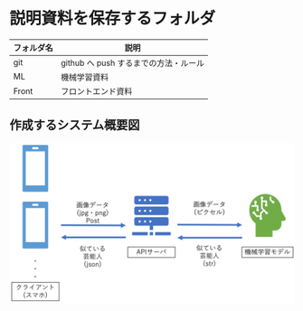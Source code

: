 # 説明資料を保存するフォルダ

| フォルダ名 | 説明                                  |
| ---------- | ------------------------------------- |
| git        | github へ push するまでの方法・ルール |
| ML         | 機械学習資料                          |
| Front      | フロントエンド資料                    |

## 作成するシステム概要図

![システム概要図](/img/system_overview.png)
